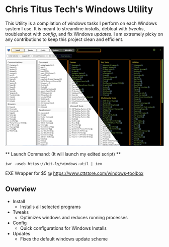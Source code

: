 # Chris Titus Tech's Windows Utility

This Utility is a compilation of windows tasks I perform on each Windows system I use. It is meant to streamline *installs*, debloat with *tweaks*, troubleshoot with *config*, and fix Windows *updates*. I am extremely picky on any contributions to keep this project clean and efficient. 

![screen-install](screen-install.png)

** Launch Command: (It will launch my edited script) **

```
iwr -useb https://bit.ly/windows-util | iex
```

EXE Wrapper for $5 @ https://www.cttstore.com/windows-toolbox

## Overview

- Install
  - Installs all selected programs
- Tweaks
  - Optimizes windows and reduces running processes
- Config
  - Quick configurations for Windows Installs
- Updates
  - Fixes the default windows update scheme


